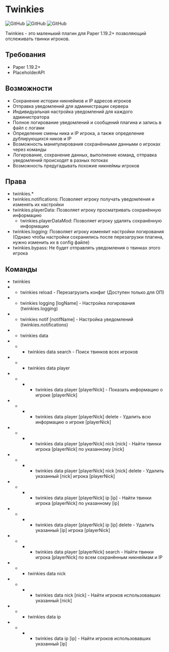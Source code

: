 # Twinkies
![GitHub](https://img.shields.io/badge/Version-1.2-green)
![GitHub](https://img.shields.io/badge/Paper-1.19.2%2B-lightgrey)
![GitHub](https://img.shields.io/github/license/Wyne10/Twinkies)

Twinkies - это маленький плагин для Paper 1.19.2+ позволяющий отслеживать твинки игроков.

## Требования
 - Paper 1.19.2+
 - PlaceholderAPI

## Возможности
 - Сохранение истории никнеймов и IP адресов игроков
 - Отправка уведомлений для администрации сервера
 - Индивидуальная настройка уведомлений для каждого администратора
 - Полное логирование уведомлений и сообщений плагина и запись в файл с логами
 - Определение смены ника и IP игрока, а также определение дублирующихся ников и IP
 - Возможность манипулирования сохранёнными данными о игроках через команды
 - Логирование, сохранение данных, выполнение команд, отправка уведомлений происходят в разных потоках
 - Возможность предугадывать похожие никнеймы игроков

## Права
 - twinkies.*
 - twinkies.notifications: Позволяет игроку получать уведомления и изменять их настройки
 - twinkies.playerData: Позволяет игроку просматривать сохранённую информацию
   - twinkies.playerDataMod: Позволяет игроку удалять сохранённую информацию
 - twinkies.logging: Позволяет игроку изменяит настройки логирования (Однако чтобы настройки сохранились после перезагрузки плагина, нужно изменить их в config файле)
 - twinkies.bypass: Не будет отправлять уведомления о твинках этого игрока

## Команды
- twinkies
- - twinkies reload - Перезагрузить конфиг (Доступен только для ОП)
- - twinkies logging [logName] - Настройка логирования (twinkies.logging)
- - twinkies notif [notifName] - Настройка уведомлений (twinkies.notifications)
- - twinkies data
- - - twinkies data search - Поиск твинков всех игроков
- - - twinkies data player
- - - - twinkies data player [playerNick] - Показать информацию о игроке [playerNick]
- - - - twinkies data player [playerNick] delete - Удалить всю информацию о игроке [playerNick]
- - - - twinkies data player [playerNick] nick [nick] - Найти твинки игрока [playerNick] по указанному [nick]
- - - - twinkies data player [playerNick] nick [nick] delete - Удалить указанный [nick] игрока [playerNick]
- - - - twinkies data player [playerNick] ip [ip] - Найти твинки игрока [playerNick] по указанному [ip]
- - - - twinkies data player [playerNick] ip [ip] delete - Удалить указанный [ip] игрока [playerNick]
- - - - twinkies data player [playerNick] search - Найти твинки игрока [playerNick] по всем сохранённым никнеймам и IP
- - - twinkies data nick
- - - - twinkies data nick [nick] - Найти игроков использовавших указанный [nick]
- - - twinkies data ip
- - - - twinkies data ip [ip] - Найти игроков использовавших указанный [ip]